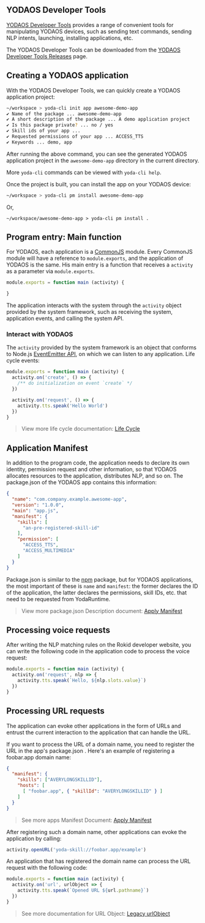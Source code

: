 ## YODAOS Developer Tools

[YODAOS Developer Tools](https://github.com/yodaos-project/yoda-platform-tools) provides a range of convenient tools for manipulating YODAOS devices, such as sending text commands, sending NLP intents, launching, installing applications, etc.

The YODAOS Developer Tools can be downloaded from the [YODAOS Developer Tools Releases](https://github.com/yodaos-project/yoda-platform-tools/releases) page.

## Creating a YODAOS application

With the YODAOS Developer Tools, we can quickly create a YODAOS application project:

```bash
~/workspace > yoda-cli init app awesome-demo-app
✔ Name of the package ... awesome-demo-app
✔ A short description of the package ... A demo application project
✔ Is this package private? ... no / yes
✔ Skill ids of your app ...
✔ Requested permissions of your app ... ACCESS_TTS
✔ Keywords ... demo, app
```

After running the above command, you can see the generated YODAOS application project in the `awesome-demo-app` directory in the current directory.

More `yoda-cli` commands can be viewed with `yoda-cli help`.

Once the project is built, you can install the app on your YODAOS device:

```bash
~/workspace > yoda-cli pm install awesome-demo-app
```

Or,

```
~/workspace/awesome-demo-app > yoda-cli pm install .
```

## Program entry: Main function

For YODAOS, each application is a [CommonJS](https://nodejs.org/docs/latest/api/modules.html) module. Every CommonJS module will have a reference to `module.exports`, and the application of YODAOS is the same. His main entry is a function that receives a `activity` as a parameter via `module.exports`.

```javascript
module.exports = function main (activity) {

}
```

The application interacts with the system through the `activity` object provided by the system framework, such as receiving the system, application events, and calling the system API.

### Interact with YODAOS

The `activity` provided by the system framework is an object that conforms to Node.js [EventEmitter API](https://nodejs.org/docs/latest/api/events.html#events_events), on which we can listen to any application. Life cycle events:

```javascript
module.exports = function main (activity) {
  activity.on('create', () => {
    /** do initialization on event `create` */
  })

  activity.on('request', () => {
    activity.tts.speak('Hello World')
  })
}
```

> View more life cycle documentation: [Life Cycle](./02-lifetime.md)

## Application Manifest

In addition to the program code, the application needs to declare its own identity, permission request and other information, so that YODAOS allocates resources to the application, distributes NLP, and so on. The package.json of the YODAOS app contains this information:

```json
{
  "name": "com.company.example.awesome-app",
  "version": "1.0.0",
  "main": "app.js",
  "manifest": {
    "skills": [
      "an-pre-registered-skill-id"
    ],
    "permission": [
      "ACCESS_TTS",
      "ACCESS_MULTIMEDIA"
    ]
  }
}
```

Package.json is similar to the [npm](https://www.npmjs.com/) package, but for YODAOS applications, the most important of these is `name` and `manifest`: the former declares the ID of the application, the latter declares the permissions, skill IDs, etc. that need to be requested from YodaRuntime.

> View more package.json Description document: [Apply Manifest](./04-app-manifest.md)

## Processing voice requests

After writing the NLP matching rules on the Rokid developer website, you can write the following code in the application code to process the voice request:

```javascript
module.exports = function main (activity) {
  activity.on('request', nlp => {
    activity.tts.speak(`Hello, ${nlp.slots.value}`)
  })
}
```

## Processing URL requests

The application can evoke other applications in the form of URLs and entrust the current interaction to the application that can handle the URL.

If you want to process the URL of a domain name, you need to register the URL in the app's package.json . Here's an example of registering a foobar.app domain name:

```json
{
  "manifest": {
    "skills": ["AVERYLONGSKILLID"],
    "hosts": [
      [ "foobar.app", { "skillId": "AVERYLONGSKILLID" } ]
    ]
  }
}
```

> See more apps Manifest Document: [Apply Manifest](./04-app-manifest.md#manifesthosts)

After registering such a domain name, other applications can evoke the application by calling:

```javascript
activity.openURL('yoda-skill://foobar.app/example')
```

An application that has registered the domain name can process the URL request with the following code:

```javascript
module.exports = function main (activity) {
  activity.on('url', urlObject => {
    activity.tts.speak(`Opened URL ${url.pathname}`)
  })
}
```

> See more documentation for URL Object: [Legacy urlObject](https://nodejs.org/docs/latest/api/url.html#url_legacy_urlobject)
